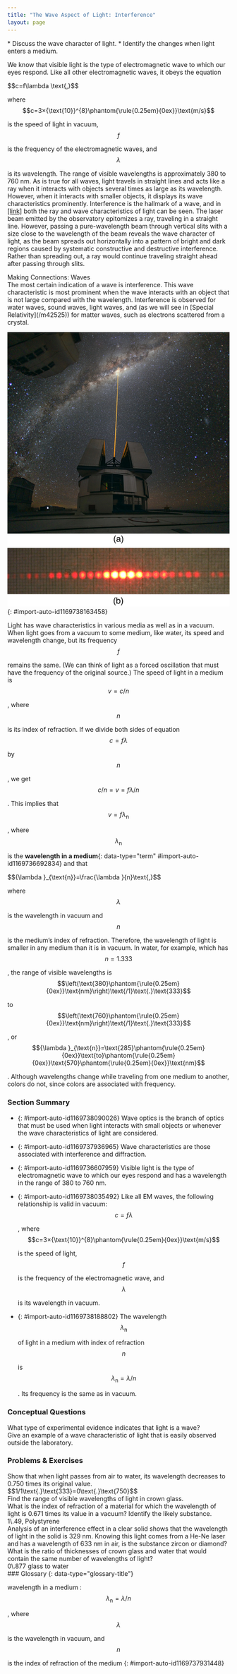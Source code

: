 ```yaml
---
title: "The Wave Aspect of Light: Interference"
layout: page
---
```



<div data-type="abstract" markdown="1">
* Discuss the wave character of light.
* Identify the changes when light enters a medium.

</div>

We know that visible light is the type of electromagnetic wave to which our eyes respond. Like all other electromagnetic waves, it obeys the equation

<div data-type="equation" id="eip-319">
$$c=f\lambda \text{,}$$
</div>

where $$c=3×{\text{10}}^{8}\phantom{\rule{0.25em}{0ex}}\text{m/s}$$

 is the speed of light in vacuum, $$f$$

 is the frequency of the electromagnetic waves, and $$\lambda $$

 is its wavelength. The range of visible wavelengths is approximately 380 to 760 nm. As is true for all waves, light travels in straight lines and acts like a ray when it interacts with objects several times as large as its wavelength. However, when it interacts with smaller objects, it displays its wave characteristics prominently. Interference is the hallmark of a wave, and in [\[link\]](#import-auto-id1169738163458) both the ray and wave characteristics of light can be seen. The laser beam emitted by the observatory epitomizes a ray, traveling in a straight line. However, passing a pure-wavelength beam through vertical slits with a size close to the wavelength of the beam reveals the wave character of light, as the beam spreads out horizontally into a pattern of bright and dark regions caused by systematic constructive and destructive interference. Rather than spreading out, a ray would continue traveling straight ahead after passing through slits.

<div data-type="note" data-has-label="true" data-label="" markdown="1">
<div data-type="title">
Making Connections: Waves
</div>
The most certain indication of a wave is interference. This wave characteristic is most prominent when the wave interacts with an object that is not large compared with the wavelength. Interference is observed for water waves, sound waves, light waves, and (as we will see in [Special Relativity](/m42525)) for matter waves, such as electrons scattered from a crystal.

</div>

 ![Part a of the figure shows a thin bright orange laser beam emitted from an observatory traveling in a straight line up into a starry sky. Part b of the figure shows a horizontal pattern of orange red spots produced when a laser beam has passed through a grid of slits. The central spot is the brightest and the spots get dimmer as you move away from the center..](../resources/Figure_28_01_01a.jpg "(a) The laser beam emitted by an observatory acts like a ray, traveling in a straight line. This laser beam is from the Paranal Observatory of the European Southern Observatory. (credit: Yuri Beletsky, European Southern Observatory) (b) A laser beam passing through a grid of vertical slits produces an interference pattern&#x2014;characteristic of a wave. (credit: Shim'on and Slava Rybka, Wikimedia Commons)"){: #import-auto-id1169738163458}

Light has wave characteristics in various media as well as in a vacuum. When light goes from a vacuum to some medium, like water, its speed and wavelength change, but its frequency $$f$$

 remains the same. (We can think of light as a forced oscillation that must have the frequency of the original source.) The speed of light in a medium is $$v=c/n$$

, where $$n$$

 is its index of refraction. If we divide both sides of equation $$c=f\lambda $$

 by $$n$$

, we get $$c/n=v=f\lambda /n$$

. This implies that $$v=f{\lambda }_{\text{n}}$$

, where $${\lambda }_{\text{n}}$$

 is the **wavelength in a medium**{: data-type="term" #import-auto-id1169736692834} and that

<div data-type="equation" id="eip-272">
$${\lambda }_{\text{n}}=\frac{\lambda }{n}\text{,}$$
</div>

where $$\lambda $$

 is the wavelength in vacuum and $$n$$

 is the medium’s index of refraction. Therefore, the wavelength of light is smaller in any medium than it is in vacuum. In water, for example, which has $$n=1\text{.}\text{333}$$

, the range of visible wavelengths is $$\left(\text{380}\phantom{\rule{0.25em}{0ex}}\text{nm}\right)\text{/1}\text{.}\text{333}$$

 to $$\left(\text{760}\phantom{\rule{0.25em}{0ex}}\text{nm}\right)\text{/1}\text{.}\text{333}$$

, or $${\lambda }_{\text{n}}=\text{285}\phantom{\rule{0.25em}{0ex}}\text{to}\phantom{\rule{0.25em}{0ex}}\text{570}\phantom{\rule{0.25em}{0ex}}\text{nm}$$

. Although wavelengths change while traveling from one medium to another, colors do not, since colors are associated with frequency.

### Section Summary

* {: #import-auto-id1169738090026} Wave optics is the branch of optics that must be used when light interacts with small objects or whenever the wave characteristics of light are considered.
* {: #import-auto-id1169737936965} Wave characteristics are those associated with interference and diffraction.
* {: #import-auto-id1169736607959} Visible light is the type of electromagnetic wave to which our eyes respond and has a wavelength in the range of 380 to 760 nm.
* {: #import-auto-id1169738035492} Like all EM waves, the following relationship is valid in vacuum:
  $$c=f\lambda $$
  
  , where
  $$c=3×{\text{10}}^{8}\phantom{\rule{0.25em}{0ex}}\text{m/s}$$
  
  is the speed of light,
  $$f$$
  
  is the frequency of the electromagnetic wave, and
  $$\lambda $$
  
  is its wavelength in vacuum.
* {: #import-auto-id1169738188802} The wavelength
  $${\lambda }_{\text{n}}$$
  
  of light in a medium with index of refraction
  $$n$$
  
  is
  $${\lambda }_{\text{n}}=\lambda /n$$
  
  . Its frequency is the same as in vacuum.

### Conceptual Questions

<div data-type="exercise" data-element-type="conceptual-questions">
<div data-type="problem" markdown="1">
What type of experimental evidence indicates that light is a wave?

</div>
</div>

<div data-type="exercise" data-element-type="conceptual-questions">
<div data-type="problem" markdown="1">
Give an example of a wave characteristic of light that is easily observed outside the laboratory.

</div>
</div>

### Problems &amp; Exercises

<div data-type="exercise" data-element-type="problems-exercises">
<div data-type="problem" markdown="1">
Show that when light passes from air to water, its wavelength decreases to 0.750 times its original value.

</div>
<div data-type="solution" markdown="1">
$$1/1\text{.}\text{333}=0\text{.}\text{750}$$

</div>
</div>

<div data-type="exercise" data-element-type="problems-exercises">
<div data-type="problem" markdown="1">
Find the range of visible wavelengths of light in crown glass.

</div>
</div>

<div data-type="exercise" data-element-type="problems-exercises">
<div data-type="problem" markdown="1">
What is the index of refraction of a material for which the wavelength of light is 0.671 times its value in a vacuum? Identify the likely substance.

</div>
<div data-type="solution" markdown="1">
1\.49, Polystyrene

</div>
</div>

<div data-type="exercise" data-element-type="problems-exercises">
<div data-type="problem" markdown="1">
Analysis of an interference effect in a clear solid shows that the wavelength of light in the solid is 329 nm. Knowing this light comes from a He-Ne laser and has a wavelength of 633 nm in air, is the substance zircon or diamond?

</div>
</div>

<div data-type="exercise" data-element-type="problems-exercises">
<div data-type="problem" markdown="1">
What is the ratio of thicknesses of crown glass and water that would contain the same number of wavelengths of light?

</div>
<div data-type="solution" markdown="1">
0\.877 glass to water

</div>
</div>

<div data-type="glossary" markdown="1">
### Glossary
{: data-type="glossary-title"}

wavelength in a medium
: $${\lambda }_{\text{n}}=\lambda /n$$
  
  , where
  $$\lambda $$
  
  is the wavelength in vacuum, and
  $$n$$
  
  is the index of refraction of the medium
{: #import-auto-id1169737931448}

</div>
